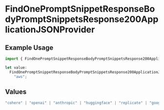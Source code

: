 # FindOnePromptSnippetResponseBodyPromptSnippetsResponse200ApplicationJSONProvider

## Example Usage

```typescript
import { FindOnePromptSnippetResponseBodyPromptSnippetsResponse200ApplicationJSONProvider } from "@orq-ai/node/models/operations";

let value:
  FindOnePromptSnippetResponseBodyPromptSnippetsResponse200ApplicationJSONProvider =
    "aws";
```

## Values

```typescript
"cohere" | "openai" | "anthropic" | "huggingface" | "replicate" | "google" | "google-ai" | "azure" | "aws" | "anyscale" | "perplexity" | "groq" | "fal" | "leonardoai" | "nvidia" | "jina"
```